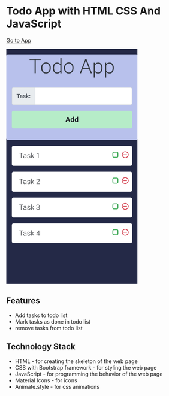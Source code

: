 # Todo App with HTML CSS And JavaScript

[Go to App](https://yuvraajsj18.github.io/Todo-With-HTML-CSS-JavaScript/)

<img src="./images/screenshot.jpeg" width="350px">

## Features
  - Add tasks to todo list
  - Mark tasks as done in todo list
  - remove tasks from todo list

## Technology Stack
  - HTML - for creating the skeleton of the web page
  - CSS with Bootstrap framework - for styling the web page
  - JavaScript - for programming the behavior of the web page
  - Material Icons - for icons
  - Animate.style - for css animations
